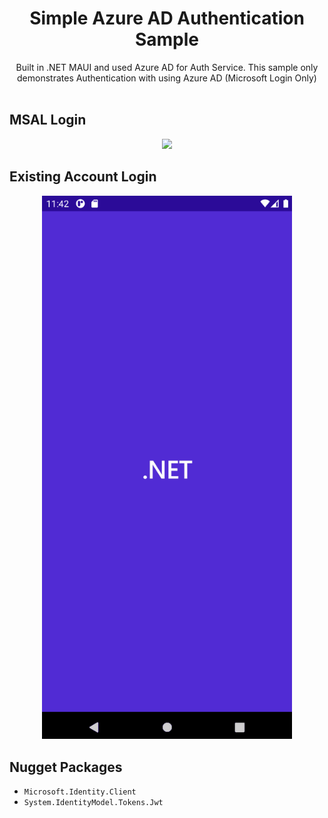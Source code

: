 <h1 align="center">Simple Azure AD Authentication Sample</h1>

<div align="center">
Built in .NET MAUI and used Azure AD for Auth Service. This sample only demonstrates Authentication with using Azure AD (Microsoft Login Only) </br></br>
</div>

##  MSAL Login
<p align="center">
    <img width="400" src="./screenshots/Start.png">
</p>

##  Existing Account Login
<p align="center">
    <img width="400" src="./screenshots/ExistingAccount.gif">
</p>


## Nugget Packages
- `Microsoft.Identity.Client`
- `System.IdentityModel.Tokens.Jwt`